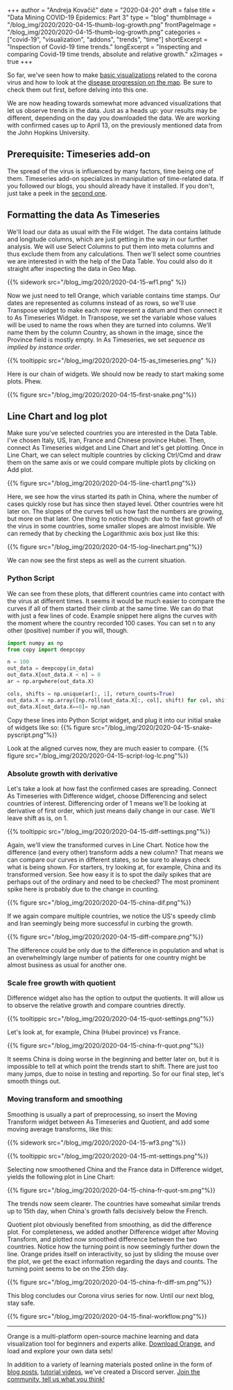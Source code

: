 +++
author = "Andreja Kovačič"
date = "2020-04-20"
draft = false
title = "Data Mining COVID-19 Epidemics: Part 3"
type = "blog"
thumbImage = "/blog_img/2020/2020-04-15-thumb-log-growth.png"
frontPageImage = "/blog_img/2020/2020-04-15-thumb-log-growth.png"
categories = ["covid-19", "visualization", "addons", "trends", "time"]
shortExcerpt = "Inspection of Covid-19 time trends."
longExcerpt = "Inspecting and comparing Covid-19 time trends, absolute and relative growth."
x2images = true
+++

So far, we've seen how to make [basic visualizations](https://orange.biolab.si/blog/2020/2020-04-02-covid-19-basic/) related to the corona virus and how to look at the [disease progression on the map](https://orange.biolab.si/blog/2020/2020-04-09-covid-19-part-2/). Be sure to check them out first, before delving into this one.

We are now heading towards somewhat more advanced visualizations that let us observe trends in the data. Just as a heads up: your results may be different, depending on the day you downloaded the data. We are working with confirmed cases up to April 13, on the previously mentioned data from the John Hopkins University.

## Prerequisite: Timeseries add-on

The spread of the virus is influenced by many factors, time being one of them. Timeseries add-on specializes in manipulation of time-related data. If you followed our blogs, you should already have it installed. If you don't, just take a peek in the [second one](https://orange.biolab.si/blog/2020/2020-04-09-covid-19-part-2/).

## Formatting the data As Timeseries

We'll load our data as usual with the File widget. The data contains latitude and longitude columns, which are just getting in the way in our further analysis. We will use Select Columns to put them into meta columns and thus exclude them from any calculations. Then we'll select some countries we are interested in with the help of the Data Table. You could also do it straight after inspecting the data in Geo Map.

{{% sidework src="/blog_img/2020/2020-04-15-wf1.png" %}}

Now we just need to tell Orange, which variable contains time stamps. Our dates are represented as columns instead of as rows, so we'll use Transpose widget to make each row represent a datum and then connect it to As Timeseries Widget. In Transpose, we set the variable whose values will be used to name the rows when they are turned into columns. We'll name them by the column Country, as shown in the image, since the Province field is mostly empty. In As Timeseries, we set *sequence as implied by instance order*.

{{% tooltippic src="/blog_img/2020/2020-04-15-as_timeseries.png" %}}

Here is our chain of widgets. We should now be ready to start making some plots. Phew.

{{% figure src="/blog_img/2020/2020-04-15-first-snake.png"%}}

## Line Chart and log plot

Make sure you've selected countries you are interested in the Data Table. I've chosen Italy, US, Iran, France and Chinese province Hubei. Then, connect As Timeseries widget and Line Chart and let's get plotting. Once in Line Chart, we can select multiple countries by clicking Ctrl/Cmd and draw them on the same axis or we could compare multiple plots by clicking on Add plot.

{{% figure src="/blog_img/2020/2020-04-15-line-chart1.png"%}}

Here, we see how the virus started its path in China, where the number of cases quickly rose but has since then stayed level. Other countries were hit later on. The slopes of the curves tell us how fast the numbers are growing, but more on that later. One thing to notice though: due to the fast growth of the virus in some countries, some smaller slopes are almost invisible. We can remedy that by checking the Logarithmic axis box just like this:

{{% figure src="/blog_img/2020/2020-04-15-log-linechart.png"%}}

We can now see the first steps as well as the current situation.

### Python Script

We can see from these plots, that different countries came into contact with the virus at different times. It seems it would be much easier to compare the curves if all of them started their climb at the same time. We can do that with just a few lines of code. Example snippet here aligns the curves with the moment where the country recorded 100 cases. You can set n to any other (positive) number if you will, though.

```python
import numpy as np
from copy import deepcopy

n = 100
out_data = deepcopy(in_data)
out_data.X[out_data.X < n] = 0
ar = np.argwhere(out_data.X)

cols, shifts = np.unique(ar[:, 1], return_counts=True)
out_data.X = np.array([np.roll(out_data.X[:, col], shift) for col, shift in zip(cols, shifts)]).T
out_data.X[out_data.X==0]= np.nan
```

Copy these lines into Python Script widget, and plug it into our initial snake of widgets like so:
{{% figure src="/blog_img/2020/2020-04-15-snake-pyscript.png"%}}

Look at the aligned curves now, they are much easier to compare.
{{% figure src="/blog_img/2020/2020-04-15-script-log-lc.png"%}}

### Absolute growth with derivative

Let's take a look at how fast the confirmed cases are spreading. Connect As Timeseries with Difference widget, choose Differencing and select countries of interest. Differencing order of 1 means we'll be looking at derivative of first order, which just means daily change in our case. We'll leave shift as is, on 1.

{{% tooltippic src="/blog_img/2020/2020-04-15-diff-settings.png"%}}

Again, we'll view the transformed curves in Line Chart. Notice how the difference (and every other) transform adds a new column? That means we can compare our curves in different states, so be sure to always check what is being shown. For starters, try looking at, for example, China and its transformed version. See how easy it is to spot the daily spikes that are perhaps out of the ordinary and need to be checked? The most prominent spike here is probably due to the change in counting.

{{% figure src="/blog_img/2020/2020-04-15-china-dif.png"%}}

If we again compare multiple countries, we notice the US's speedy climb and Iran seemingly being more successful in curbing the growth.

{{% figure src="/blog_img/2020/2020-04-15-diff-compare.png"%}}

The difference could be only due to the difference in population and what is an overwhelmingly large number of patients for one country might be almost business as usual for another one.

### Scale free growth with quotient

Difference widget also has the option to output the quotients. It will allow us to observe the relative growth and compare countries directly.

{{% tooltippic src="/blog_img/2020/2020-04-15-quot-settings.png"%}}

Let's look at, for example, China (Hubei province) vs France.

{{% figure src="/blog_img/2020/2020-04-15-china-fr-quot.png"%}}

It seems China is doing worse in the beginning and better later on, but it is impossible to tell at which point the trends start to shift. There are just too many jumps, due to noise in testing and reporting. So for our final step, let's smooth things out.

### Moving transform and smoothing

Smoothing is usually a part of preprocessing, so insert the Moving Transform widget between As Timeseries and Quotient, and add some moving average transforms, like this:

{{% sidework src="/blog_img/2020/2020-04-15-wf3.png"%}}

{{% tooltippic src="/blog_img/2020/2020-04-15-mt-settings.png"%}}

Selecting now smoothened China and the France data in Difference widget, yields the following plot in Line Chart:

{{% figure src="/blog_img/2020/2020-04-15-china-fr-quot-sm.png"%}}

The trends now seem clearer. The countries have somewhat similar trends up to 15th day, when China's growth falls decisively below the French.

Quotient plot obviously benefited from smoothing, as did the difference plot. For completeness, we added another Difference widget after Moving Transform, and plotted now smoothed difference between the two countries. Notice how the turning point is now seemingly further down the line. Orange prides itself on interactivity, so just by sliding the mouse over the plot, we get the exact information regarding the days and counts. The turning point seems to be on the 25th day.

{{% figure src="/blog_img/2020/2020-04-15-china-fr-diff-sm.png"%}}

This blog concludes our Corona virus series for now. Until our next blog, stay safe.

{{% figure src="/blog_img/2020/2020-04-15-final-workflow.png"%}}

---

Orange is a multi-platform open-source machine learning and data visualization tool for beginners and experts alike. [Download Orange](https://orange.biolab.si/download), and load and explore your own data sets!

In addition to a variety of learning materials posted online in the form of
 [blog posts](https://orange.biolab.si/blog/), [tutorial videos](https://www.youtube.com/playlist?list=PLmNPvQr9Tf-ZSDLwOzxpvY-HrE0yv-8Fy), we've created a Discord server. [Join the community, tell us what you think!](https://discord.gg/FWrfeXV)
